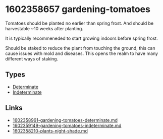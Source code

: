 # 1602358657 gardening-tomatoes

Tomatoes should be planted no earlier than spring frost. And should be harvestable ~10 weeks after planting.

It is typically recommeneded to start growing indoors before spring frost.


Should be staked to reduce the plant from touching the ground, this can cause issues with mold and diseases. This opens the realm to have many different ways of staking.


## Types
- [Determinate](1602358961-gardening-tomatoes-determinate.md)
- [Indeterminate](1602359149-gardening-tomatoes-indeterminate.md)


## Links
- [1602358961-gardening-tomatoes-determinate.md](1602358961-gardening-tomatoes-determinate.md)
- [1602359149-gardening-tomatoes-indeterminate.md](1602359149-gardening-tomatoes-indeterminate.md)
- [1602358210-plants-night-shade.md](1602358210-plants-night-shade.md)
